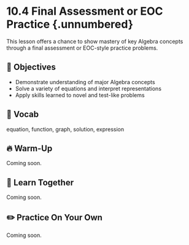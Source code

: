 #  10.4 Final Assessment or EOC Practice {.unnumbered}

This lesson offers a chance to show mastery of key Algebra concepts through a final assessment or EOC-style practice problems.

## 🎯 Objectives
- Demonstrate understanding of major Algebra concepts
- Solve a variety of equations and interpret representations
- Apply skills learned to novel and test-like problems

## 📘 Vocab
equation, function, graph, solution, expression

## 🔥 Warm-Up
Coming soon.

## 🧠 Learn Together
Coming soon.

## ✏️ Practice On Your Own
Coming soon.
